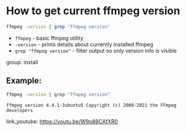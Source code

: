 # How to get current ffmpeg version

```bash
ffmpeg -version | grep "ffmpeg version"
```

- `ffmpeg` - basic ffmpeg utility
- `-version` - prints details about currently installed ffmpeg
- `grep "ffmpeg version"` - filter output so only version info is visible

group: install

## Example: 
```bash
ffmpeg -version | grep "ffmpeg version"
```
```
ffmpeg version 4.4.1-3ubuntu5 Copyright (c) 2000-2021 the FFmpeg developers
```

link_youtube: https://youtu.be/W9o88CAfXR0
